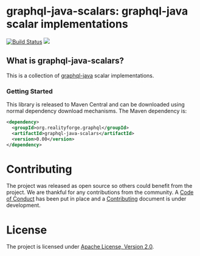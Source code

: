 # graphql-java-scalars: graphql-java scalar implementations

[![Build Status](https://secure.travis-ci.org/realityforge/graphql-java-scalars.svg?branch=master)](http://travis-ci.org/realityforge/graphql-java-scalars)
[<img src="https://img.shields.io/maven-central/v/org.realityforge.graphql/graphql-java-scalars.svg?label=latest%20release"/>](https://search.maven.org/search?q=g:org.realityforge.graphql%20a:graphql-java-scalars)

## What is graphql-java-scalars?

This is a collection of [graphql-java](https://github.com/graphql-java/graphql-java) scalar implementations.

### Getting Started

This library is released to Maven Central and can be downloaded using normal dependency download mechanisms.
The Maven dependency is:

```xml
<dependency>
  <groupId>org.realityforge.graphql</groupId>
  <artifactId>graphql-java-scalars</artifactId>
  <version>0.00</version>
</dependency>
```

# Contributing

The project was released as open source so others could benefit from the project. We are thankful for any
contributions from the community. A [Code of Conduct](CODE_OF_CONDUCT.md) has been put in place and
a [Contributing](CONTRIBUTING.md) document is under development.

# License

The project is licensed under [Apache License, Version 2.0](LICENSE).
